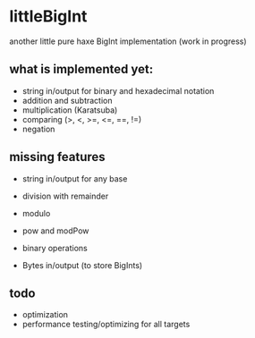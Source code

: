 # littleBigInt
another little pure haxe BigInt implementation (work in progress)


## what is implemented yet:

- string in/output for binary and hexadecimal notation
- addition and subtraction
- multiplication (Karatsuba)
- comparing (>, <, >=, <=, ==, !=)
- negation


## missing features

- string in/output for any base
- division with remainder
- modulo
- pow and modPow
- binary operations

- Bytes in/output (to store BigInts)


## todo

- optimization
- performance testing/optimizing for all targets